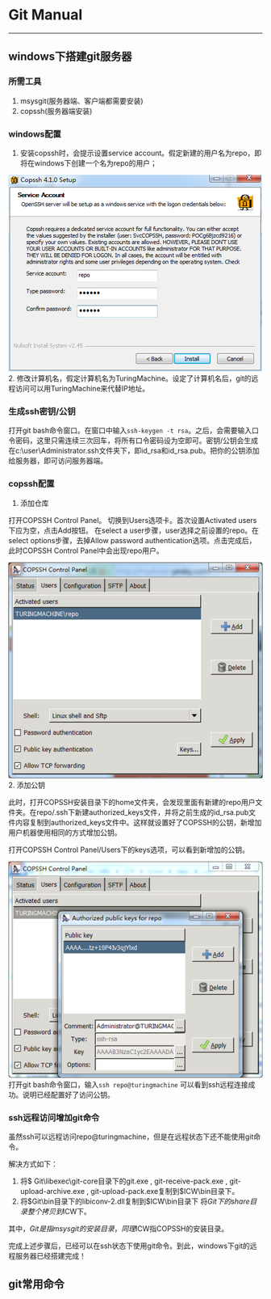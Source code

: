 # Git Manual
----------
## windows下搭建git服务器
### 所需工具
1. msysgit(服务器端、客户端都需要安装)
2. copssh(服务器端安装)
### windows配置
1. 安装copssh时，会提示设置service account。假定新建的用户名为repo，即将在windows下创建一个名为repo的用户；

![创建repo用户](img/copssh_install.png)
2. 修改计算机名，假定计算机名为TuringMachine。设定了计算机名后，git的远程访问可以用TuringMachine来代替IP地址。
### 生成ssh密钥/公钥
打开git bash命令窗口。在窗口中输入`ssh-keygen -t rsa`。之后，会需要输入口令密码，这里只需连续三次回车，将所有口令密码设为空即可。密钥/公钥会生成在c:\user\Administrator\.ssh文件夹下，即id\_rsa和id\_rsa.pub。把你的公钥添加给服务器，即可访问服务器端。
### copssh配置
1. 添加仓库

打开COPSSH Control Panel。
切换到Users选项卡。首次设置Activated users下应为空，点击Add按钮。
在select a user步骤，user选择之前设置的repo。在select options步骤，去掉Allow password authentication选项。点击完成后，此时COPSSH Control Panel中会出现repo用户。

![创建repo用户](img/activated_user.png)
2. 添加公钥

此时，打开COPSSH安装目录下的home文件夹，会发现里面有新建的repo用户文件夹。在repo/.ssh下新建authorized\_keys文件，并将之前生成的id\_rsa.pub文件内容复制到authorized\_keys文件中。这样就设置好了COPSSH的公钥，新增加用户机器使用相同的方式增加公钥。

打开COPSSH Control Panel/Users下的keys选项，可以看到新增加的公钥。

![创建repo用户](img/authorized_keys.png)
打开git bash命令窗口，输入`ssh repo@turingmachine`	可以看到ssh远程连接成功。说明已经配置好了访问公钥。
### ssh远程访问增加git命令
虽然ssh可以远程访问repo@turingmachine，但是在远程状态下还不能使用git命令。

解决方式如下：

1. 将$ Git\libexec\git-core目录下的git.exe , git-receive-pack.exe , git-upload-archive.exe , git-upload-pack.exe复制到$ICW\bin目录下。
2. 将$Git\bin目录下的libiconv-2.dll复制到$ICW\bin目录下
将$Git下的share目录整个拷贝到$ICW下。

其中，$Git是指msysgit的安装目录  ，同理$ICW指COPSSH的安装目录。

完成上述步骤后，已经可以在ssh状态下使用git命令。到此，windows下git的远程服务器已经搭建完成！
## git常用命令
